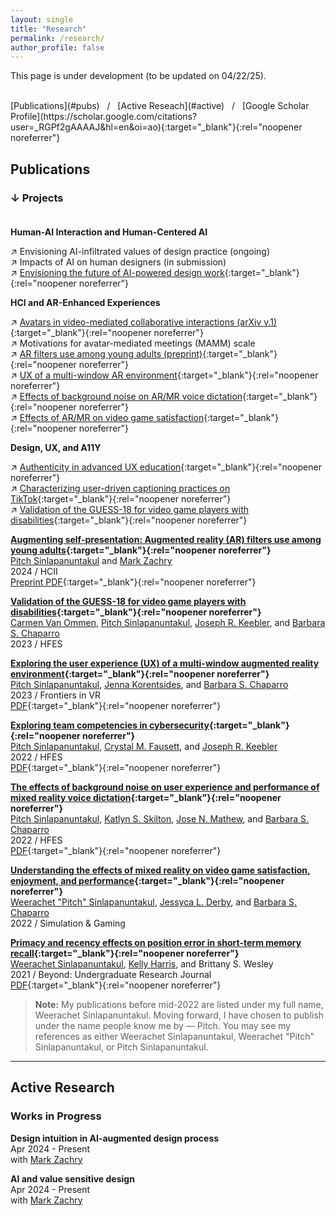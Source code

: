 ```yaml
---
layout: single
title: "Research"
permalink: /research/
author_profile: false
---
```


This page is under development (to be updated on 04/22/25).

<br>
[Publications](#pubs) &nbsp; / 
&nbsp; [Active Reseach](#active) &nbsp; / 
&nbsp; [Google Scholar Profile](https://scholar.google.com/citations?user=_RGPf2gAAAAJ&hl=en&oi=ao){:target="_blank"}{:rel="noopener noreferrer"}
<br>

<h2 id="pubs">
Publications
</h2>

### ↓ Projects<br><br>

**Human-AI Interaction and Human-Centered AI**

↗ Envisioning AI-infiltrated values of design practice (ongoing)<br>
↗ Impacts of AI on human designers (in submission)<br>
↗ [Envisioning the future of AI-powered design work](https://www.hcde.washington.edu/news/article/2024-05-14/hcde-design-jam-explores-future-ai-powered-design-work){:target="_blank"}{:rel="noopener noreferrer"}

**HCI and AR-Enhanced Experiences**

↗ [Avatars in video-mediated collaborative interactions (arXiv v.1)](https://doi.org/10.48550/arXiv.2405.03844){:target="_blank"}{:rel="noopener noreferrer"}<br>
↗ Motivations for avatar-mediated meetings (MAMM) scale<br>
↗ [AR filters use among young adults (preprint)](https://wspitch.github.io/files/Augmenting-Self-Presentation.pdf){:target="_blank"}{:rel="noopener noreferrer"}<br>
↗ [UX of a multi-window AR environment](https://doi.org/10.3389/frvir.2023.1194019){:target="_blank"}{:rel="noopener noreferrer"}<br>
↗ [Effects of background noise on AR/MR voice dictation](https://doi.org/10.1177/1071181322661376){:target="_blank"}{:rel="noopener noreferrer"}<br>
↗ [Effects of AR/MR on video game satisfaction](https://doi.org/10.1177/10468781221094473){:target="_blank"}{:rel="noopener noreferrer"}

**Design, UX, and A11Y**

↗ [Authenticity in advanced UX education](https://doi.org/10.1109/ProComm61427.2024.00058){:target="_blank"}{:rel="noopener noreferrer"}<br>
↗ [Characterizing user-driven captioning practices on TikTok](https://doi.org/10.1145/3613904.3642177){:target="_blank"}{:rel="noopener noreferrer"}<br>
↗ [Validation of the GUESS-18 for video game players with disabilities](https://doi.org/10.1177/21695067231196247){:target="_blank"}{:rel="noopener noreferrer"}<br>

**[Augmenting self-presentation: Augmented reality (AR) filters use among young adults](https://wspitch.github.io/files/Augmenting-Self-Presentation.pdf){:target="_blank"}{:rel="noopener noreferrer"}** <br>
[Pitch Sinlapanuntakul][pitch] and
[Mark Zachry][mark] <br>
2024 / HCII <br>
[Preprint PDF](https://wspitch.github.io/files/Augmenting-Self-Presentation.pdf){:target="_blank"}{:rel="noopener noreferrer"}

**[Validation of the GUESS-18 for video game players with disabilities](https://doi.org/10.1177/21695067231196247){:target="_blank"}{:rel="noopener noreferrer"}** <br>
[Carmen Van Ommen][carmen],
[Pitch Sinlapanuntakul][pitch],
[Joseph R. Keebler][keebler], and
[Barbara S. Chaparro][barb] <br>
2023 / HFES <br>

**[Exploring the user experience (UX) of a multi-window augmented reality environment](https://doi.org/10.3389/frvir.2023.1194019){:target="_blank"}{:rel="noopener noreferrer"}** <br>
[Pitch Sinlapanuntakul][pitch],
[Jenna Korentsides][jenna], and
[Barbara S. Chaparro][barb] <br>
2023 / Frontiers in VR <br>
[PDF](https://wspitch.github.io/files/UX_Multi-Window_AR.pdf){:target="_blank"}{:rel="noopener noreferrer"}

**[Exploring team competencies in cybersecurity](https://doi.org/10.1177/1071181322661496){:target="_blank"}{:rel="noopener noreferrer"}** <br>
[Pitch Sinlapanuntakul][pitch],
[Crystal M. Fausett][crystal], and
[Joseph R. Keebler][keebler] <br>
2022 / HFES <br>
[PDF](https://journals.sagepub.com/doi/epdf/10.1177/1071181322661496){:target="_blank"}{:rel="noopener noreferrer"}

**[The effects of background noise on user experience and performance of mixed reality voice dictation](https://doi.org/10.1177/1071181322661376){:target="_blank"}{:rel="noopener noreferrer"}** <br>
[Pitch Sinlapanuntakul][pitch],
[Katlyn S. Skilton][katlyn],
[Jose N. Mathew][jose], and
[Barbara S. Chaparro][barb] <br>
2022 / HFES <br>
[PDF](https://journals.sagepub.com/doi/epdf/10.1177/1071181322661376){:target="_blank"}{:rel="noopener noreferrer"}

**[Understanding the effects of mixed reality on video game satisfaction, enjoyment, and performance](https://doi.org/10.1177/10468781221094473){:target="_blank"}{:rel="noopener noreferrer"}** <br>
[Weerachet "Pitch" Sinlapanuntakul][pitch],
[Jessyca L. Derby][jess], and
[Barbara S. Chaparro][barb] <br>
2022 / Simulation & Gaming <br>

**[Primacy and recency effects on position error in short-term memory recall](https://commons.erau.edu/beyond/vol5/iss1/2){:target="_blank"}{:rel="noopener noreferrer"}** <br>
[Weerachet Sinlapanuntakul][pitch],
[Kelly Harris][kelly], and
Brittany S. Wesley <br>
2021 / Beyond: Undergraduate Research Journal <br>
[PDF](https://commons.erau.edu/cgi/viewcontent.cgi?article=1077&context=beyond){:target="_blank"}{:rel="noopener noreferrer"} <br>

> **Note:** My publications before mid-2022 are listed under my full name, Weerachet Sinlapanuntakul. Moving forward, I have chosen to publish under the name people know me by — Pitch. You may see my references as either Weerachet Sinlapanuntakul, Weerachet "Pitch" Sinlapanuntakul, or Pitch Sinlapanuntakul.


-----


<h2 id="active">
Active Research
</h2>

### Works in Progress

**Design intuition in AI-augmented design process** <br>
Apr 2024 - Present <br>
with
[Mark Zachry][mark]

**AI and value sensitive design** <br>
Apr 2024 - Present <br>
with
[Mark Zachry][mark]





[andy]: https://linkedin.com/in/soohyunmoon
[connie]: https://linkedin.com/in/connie-hyyang
[donghoon]: https://donghoon.io
[emma]: https://ej-mcdonnell.github.io
[jon]: https://jonfroehlich.github.io
[kate]: https://kateringland.com
[keri]: https://keri.xyz
[leah]: https://hcde.washington.edu/findlater
[mark]: https://hcde.washington.edu/zachry
[pitch]: https://wspitch.github.io
[sophie]: https://linkedin.com/in/sophieparkdesign
[tessa]: https://tessaeagle.github.io


[barb]: https://faculty.erau.edu/Barbara.Chaparro
[carmen]: https://linkedin.com/in/carmen-van-ommen
[crystal]: https://linkedin.com/in/crystal-fausett
[jenna]: https://linkedin.com/in/jenna-korentsides
[jess]: https://linkedin.com/in/jessycaderby
[jose]: https://linkedin.com/in/jose-mathew787
[katlyn]: https://linkedin.com/in/katlyn-skilton
[keebler]: https://faculty.erau.edu/Joseph.Keebler
[kelly]: https://linkedin.com/in/kellyjuneharris
